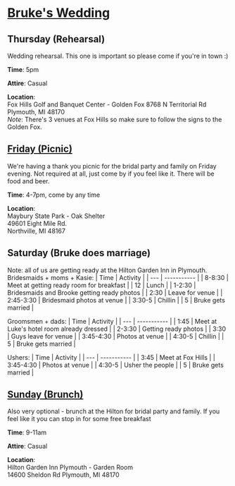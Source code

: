 # [Bruke's Wedding](https://www.zola.com/wedding/stewartrosswedding)

## Thursday (Rehearsal)  
Wedding rehearsal. This one is important so please come if you're in town :) 

**Time**: 5pm

**Attire**: Casual

**Location**:  
Fox Hills Golf and Banquet Center - Golden Fox 
8768 N Territorial Rd  
Plymouth, MI 48170  
*Note*: There's 3 venues at Fox Hills so make sure to follow the signs to the Golden Fox.  

## [Friday (Picnic)](https://hbnb.io/a/pNJU/)
We're having a thank you picnic for the bridal party and family on Friday evening. Not required at all, just come by if you feel like it. There will be food and beer.   

**Time**: 4-7pm, come by any time  

**Location**:   
Maybury State Park - Oak Shelter  
49601 Eight Mile Rd.  
Northville, MI 48167  

## Saturday (Bruke does marriage)  
Note: all of us are getting ready at the Hilton Garden Inn in Plymouth.  
Bridesmaids + moms + Kasie:
| Time | Activity |
| --- | ----------- |
| 8-8:30   | Meet at getting ready room for breakfast  |
| 12   | Lunch   |
| 1-2:30   | Bridesmaids and Brooke getting ready photos     |
|  2:30  | Leave for venue   |
| 2:45-3:30   | Bridesmaid photos at venue   |
| 3:30-5   | Chillin   |
| 5   | Bruke gets married   |

Groomsmen + dads:
| Time | Activity |
| --- | ----------- |
| 1:45    | Meet at Luke's hotel room already dressed  |
| 2-3:30   | Getting ready photos       |
| 3:30   | Guys leave for venue     |
| 3:45-4:30   | Photos at venue   |
| 4:30-5   | Chillin   |
| 5   | Bruke gets married   |

Ushers:
| Time | Activity |
| --- | ----------- |
| 3:45    | Meet at Fox Hills  |
| 3:45-4:30   | Photos at venue   |
| 4:30-5   | Usher the people   |
| 5   | Bruke gets married   |

## [Sunday (Brunch)](https://hbnb.io/a/XReS/)
Also very optional - brunch at the Hilton for bridal party and family. If you feel like it you can stop in for some free breakfast  

**Time**: 9-11am

**Attire**: Casual

**Location**:  
Hilton Garden Inn Plymouth - Garden Room  
14600 Sheldon Rd
Plymouth, MI 48170  
